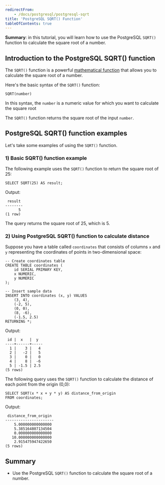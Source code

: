 ```yaml
---
redirectFrom:
    - /docs/postgresql/postgresql-sqrt
title: 'PostgreSQL SQRT() Function'
tableOfContents: true
---
```


**Summary**: in this tutorial, you will learn how to use the PostgreSQL `SQRT()` function to calculate the square root of a number.



## Introduction to the PostgreSQL SQRT() function



The `SQRT()` function is a powerful [mathematical function](/docs/postgresql/postgresql-math-functions) that allows you to calculate the square root of a number.



Here's the basic syntax of the `SQRT()` function:



```
SQRT(number)
```



In this syntax, the `number` is a numeric value for which you want to calculate the square root



The `SQRT()` function returns the square root of the input `number`.



## PostgreSQL SQRT() function examples



Let's take some examples of using the `SQRT()` function.



### 1) Basic SQRT() function example



The following example uses the `SQRT()` function to return the square root of 25:



```
SELECT SQRT(25) AS result;
```



Output:



```
 result
--------
      5
(1 row)
```



The query returns the square root of 25, which is 5.



### 2) Using PostgreSQL SQRT() function to calculate distance



Suppose you have a table called `coordinates` that consists of columns `x` and `y` representing the coordinates of points in two-dimensional space:



```
-- Create coordinates table
CREATE TABLE coordinates (
    id SERIAL PRIMARY KEY,
    x NUMERIC,
    y NUMERIC
);

-- Insert sample data
INSERT INTO coordinates (x, y) VALUES
    (3, 4),
    (-2, 5),
    (0, 0),
    (8, -6),
    (-1.5, 2.5)
RETURNING *;
```



Output:



```
 id |  x   |  y
----+------+-----
  1 |    3 |   4
  2 |   -2 |   5
  3 |    0 |   0
  4 |    8 |  -6
  5 | -1.5 | 2.5
(5 rows)
```



The following query uses the `SQRT()` function to calculate the distance of each point from the origin (0,0):



```
SELECT SQRT(x * x + y * y) AS distance_from_origin
FROM coordinates;
```



Output:



```
 distance_from_origin
----------------------
    5.000000000000000
    5.385164807134504
    0.000000000000000
   10.000000000000000
    2.915475947422650
(5 rows)
```



## Summary



- Use the PostgreSQL `SQRT()` function to calculate the square root of a number.
